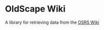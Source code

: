 # OldScape Wiki

A library for retrieving data from the [OSRS Wiki](https://oldschool.runescape.wiki/)